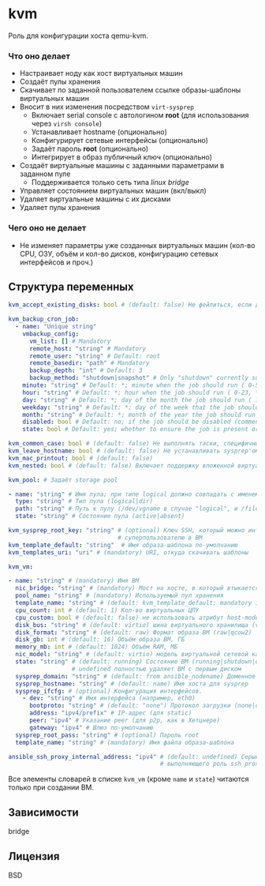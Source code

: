 # kvm

Роль для конфигурации хоста qemu-kvm.

### Что оно делает

* Настраивает ноду как хост виртуальных машин
* Создаёт пулы хранения
* Скачивает по заданной пользователем ссылке образы-шаблоны виртуальных машин
* Вносит в них изменения посредством `virt-sysprep`
  * Включает serial console с автологином **root** (для использования через `virsh console`)
  * Устанавливает hostname (опционально)
  * Конфигурирует сетевые интерфейсы (опционально)
  * Задаёт пароль **root** (опционально)
  * Интегрирует в образ публичный ключ (опционально)
* Создаёт виртуальные машины с заданными параметрами в заданном пуле
  * Поддерживается только сеть типа *linux bridge*
* Управляет состоянием виртуальных машин (вкл/выкл)
* Удаляет виртуальные машины с их дисками
* Удаляет пулы хранения

### Чего оно не делает

* Не изменяет параметры уже созданных виртуальных машин (кол-во CPU, ОЗУ, объём и кол-во дисков, конфигурацию сетевых интерфейсов и проч.)

## Структура переменных
```yaml
kvm_accept_existing_disks: bool # (default: false) Не фейлиться, если диск для ВМ уже существует

kvm_backup_cron_job:
  - name: "Unique string"
    vmbackup_config:
      vm_list: [] # Mandatory
      remote_host: "string" # Mandatory
      remote_user: "string" # Default: root
      remote_basedir: "path" # Mandatory
      backup_depth: "int" # Default: 3
      backup_method: "shutdown|snapshot" # Only "shutdown" currently supported (default)
    minute: "string" # Default: *; minute when the job should run ( 0-59, *, */2, etc )
    hour: "string" # Default: *; hour when the job should run ( 0-23, *, */2, etc )
    day: "string" # Default: *; day of the month the job should run ( 1-31, *, */2, etc )
    weekday: "string" # Default: *; day of the week that the job should run ( 0-6 for Sunday-Saturday, *, etc )
    month: "string" # Default: *; month of the year the job should run ( 1-12, *, */2, etc )
    disabled: bool # Default: no; if the job should be disabled (commented out) in the crontab
    state: bool # Default: yes; whether to ensure the job is present or absent

kvm_common_case: bool # (default: false) Не выполнять таски, специфичные для Southbridge
kvm_leave_hostname: bool # (default: false) Не устанавливать sysprep'ом hostname
kvm_mac_printout: bool # (default: false)
kvm_nested: bool # (default: false) Включает поддержку вложенной виртуализации

kvm_pool: # Задаёт storage pool

- name: "string" # Имя пула; при типе logical должно совпадать с именем VG
  type: "string" # Тип пула (logical|dir)
  path: "string" # Путь к пулу (/dev/vgname в случае "logical", и /file/system/path в случае "dir")
  state: "string" # Состояние пула (active|absent)

kvm_sysprep_root_key: "string" # (optional) Ключ SSH, который можно интегрировать
                               # суперпользователю в ВМ
kvm_template_default: "string"  # Имя образа-шаблона по-умолчанию
kvm_templates_uri: "uri" # (mandatory) URI, откуда скачивать шаблоны

kvm_vm:

- name: "string" # (mandatory) Имя ВМ
  nic_bridge: "string" # (mandatory) Мост на хосте, в который втыкается ВМ
  pool_name: "string" # (mandatory) Используемый пул хранения
  template_name: "string" # (default: kvm_template_default; mandatory if not set) Имя образа-шаблона
  cpu_count: int # (default: 1) Кол-во виртуальных ЦПУ
  cpu_custom: bool # (default: false) не использовать атрибут host-model для описания гостевого ЦПУ
  disk_bus: "string" # (default: virtio) шина виртуального хранилища (virtio|ide|scsi|sata|usb)
  disk_format: "string" # (default: raw) Формат образа ВМ (raw|qcow2)
  disk_gb: int # (default: 16) Объём образа ВМ, ГБ
  memory_mb: int # (default: 1024) Объём RAM, МБ
  nic_model: "string" # (default: virtio) модель виртуальной сетевой карты (virtio|e1000|rtl8139)
  state: "string" # (default: running) Состояние ВМ (running|shutdown|destroyed|paused|undefined);
                  # undefined полностью удаляет ВМ с первым диском
  sysprep_domain: "string" # (default: from ansible_nodename) Доменное имя для sysprep
  sysprep_hostname: "string" # (default: name) Имя хоста для sysprep
  sysprep_ifcfg: # (optional) Конфигурация интерфейсов.
    - dev: "string" # Имя интерфейса (например, eth0)
      bootproto: "string" # (default: "none") Протокол загрузки (none|dhcp)
      address: "ipv4/prefix" # IP-адрес (для static)
      peer: "ipv4" # Указание peer (для p2p, как в Хетцнере)
      gateway: "ipv4" # Шлюз по-умолчанию
  sysprep_root_pass: "string" # (optional) Пароль root
  template_name: "string" # (mandatory) Имя файла образа-шаблона

ansible_ssh_proxy_internal_address: "ipv4" # (default: undefined) Серый адрес сервера,
                                           # выполняющего роль ssh proxy (ProxyCommand)
```
Все элементы словарей в списке `kvm_vm` (кроме `name` и `state`) читаются только при создании ВМ.

## Зависимости
bridge

## Лицензия
BSD

